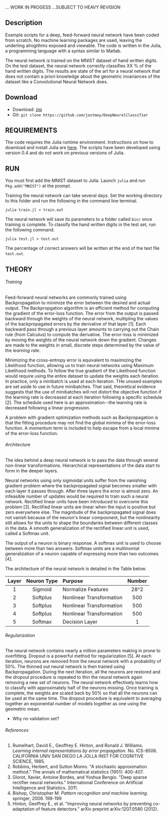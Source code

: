 ... WORK IN PROGESS ...SUBJECT TO HEAVY REVISION

## Description

Example scripts for a deep, feed-forward neural network have been coded from scratch. No machine learning packages are used, leaving the underling alrogithms exposed and viewable. The code is written in the Julia, a programming language with a syntax similar to Matlab.

The neural network is trained on the MNIST dataset of hand written digits. On the test dataset, the neural network correctly classifies XX % of the hand written digits. The results are state of the art for a neural network that does not contain a priori knowledge about the geometric invariances of the dataset like a Convolutional Neural Network does.

## Download

* Download: [zip](https://github.com/jostmey/DeepNeuralClassifieer/zipball/master)
* Git: `git clone https://github.com/jostmey/DeepNeuralClassifier`

## REQUIREMENTS

The code requires the Julia runtime environment. Instructions on how to download and install Julia are [here](http://julialang.org/). The scripts have been developed using version 0.4 and do not work on previous versions of Julia.

## RUN

You must first add the MNIST dataset to Julia. Launch `julia` and run `Pkg.add("MNIST")` at the prompt.

Training the neural network can take several days. Set the working directory to this folder and run the following in the command line terminal.

`julia train.jl > train.out`

The neural network will save its parameters to a folder called `bin/` once training is complete. To classify the hand written digits in the test set, run the following command.

`julia test.jl > test.out`

The percentage of correct answers will be written at the end of the text file `test.out`.

## THEORY

###### Training

Feed-forward neural networks are commonly trained using Backpropagation to minimize the error between the desired and actual output. The Backpropgation algorithm is an efficient method for computing the gradient of the error-loss function. The error from the output is passed backward through the weights of the neural network, multipling the values of the backpropagated errors by the derivative of that layer [1]. Each backward pass through a previous layer amounts to carrying out the Chain rule (from Calculus) to compute the derivative. The error-loss is minimized by moving the weights of the neural network down the gradient. Changes are made to the weights in small, discrete steps determined by the value of the *learning rate*.

Minimizing the cross-entropy error is equivalent to maximizing the Likelihood function, allowing us to train neural networks using Maximum Likelihood methods. To follow the true gradient of the Likelihood function would require using the entire dataset to update the weights each iteration. In practice, only a minibatch is used at each iteration. THe unused examples are set aside to use in future minibatches. That said, theoretical evidence suggests that the use of minibatches will not distort the objective function if the learning rate is decreased at each iteration following a specific schedule [2]. The schedule used here is an approximation--the learning rate is decreased following a linear progression.

A problem with gradient optimization methods such as Backpropagation is that the fitting procedure may not find the global minima of the error-loss function. A momentum term is included to help escape from a local minima of the error-loss function.

###### Architecture

The idea behind a deep neural network is to pass the data through several non-linear transformations. Hierarchical representations of the data start to form in the deeper layers.

Neural networks using only sigmoidal units suffer from the vanishing gradient problem where the backpropagated signal becomes smaller with each layer it passes through. After three layers the error is almost zero. An infeasible number of updates would be required to train such a neural network. Rectified linear units have been introduced to overcome this problem [3]. Rectified linear units are linear when the input is positive but zero everywhere else. The magnitude of the backpropagated signal does not vanish because of the neuron's linear compoonent, but the nonlinearity still allows for the units to shape the boundaries between different classes in the data. A smooth generalization of the rectified linear unit is used, called a Softmax unit.

The output of a neuron is binary response. A softmax unit is used to choose between more than two answers. Softmax units are a multinomial generalization of a neuron capable of expressing more than two outcomes [4].

The architecture of the neural network is detailed in the Table below.

| Layer | Neuron Type | Purpose                  | Number |
| :----:|:-----------:|:-------------------------|:------:|
| 1     | Sigmoid     | Normalize Features       | 28^2   |
| 2     | Softplus    | Nonlinear Transformation | 500    |
| 3     | Softplus    | Nonlinear Transformation | 500    |
| 4     | Softplus    | Nonlinear Transformation | 500    |
| 5     | Softmax     | Decision Layer           | 1      |

###### Regularization

The neural network contains nearly a million parameters making in prone to overfitting. Dropout is a powerful method for regularization [5]. At each iteration, neurons are removed from the neural network with a probability of 50%. The thinned out neural network is then trained using Backpropagation. During the next iteration, all the neurons are restored and the dropout procedure is repeated to thin the neural network again removing a new set of neurons. The neural network effectively learns how to classify with approximately half of the neurons missing. Once training is complete, the weights are scaled back by 50% so that all the neurons can be used at the same time. The dropout procedure is equivalent to averaging together an exponential number of models together as one using the geometric mean.

* Why no validation set?

###### References
[//]: <> (BIBLIOGRAPHY STYLE: MLA)

1. Rumelhart, David E., Geoffrey E. Hinton, and Ronald J. Williams. *Learning internal representations by error propagation.* No. ICS-8506. CALIFORNIA UNIV SAN DIEGO LA JOLLA INST FOR COGNITIVE SCIENCE, 1985.
2. Robbins, Herbert, and Sutton Monro. "A stochastic approximation method." The annals of mathematical statistics (1951): 400-407.
3. Glorot, Xavier, Antoine Bordes, and Yoshua Bengio. "Deep sparse rectifier neural networks." International Conference on Artificial Intelligence and Statistics. 2011.
4. Bishop, Christopher M. *Pattern recognition and machine learning.* springer, 2006. 198-199
5. Hinton, Geoffrey E., et al. "Improving neural networks by preventing co-adaptation of feature detectors." arXiv preprint arXiv:1207.0580 (2012).
